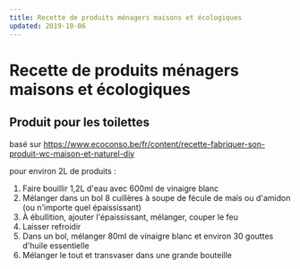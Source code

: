 ```yaml
---
title: Recette de produits ménagers maisons et écologiques
updated: 2019-10-06
---
```


# Recette de produits ménagers maisons et écologiques

## Produit pour les toilettes

basé sur https://www.ecoconso.be/fr/content/recette-fabriquer-son-produit-wc-maison-et-naturel-diy

pour environ 2L de produits :

1. Faire bouillir 1,2L d'eau avec 600ml de vinaigre blanc
1. Mélanger dans un bol 8 cuillères à soupe de fécule de maïs ou d'amidon (ou
   n'importe quel épaississant)
1. À ébullition, ajouter l'épaississant, mélanger, couper le feu
1. Laisser refroidir
1. Dans un bol, mélanger 80ml de vinaigre blanc et environ 30 gouttes d'huile
   essentielle
1. Mélanger le tout et transvaser dans une grande bouteille
